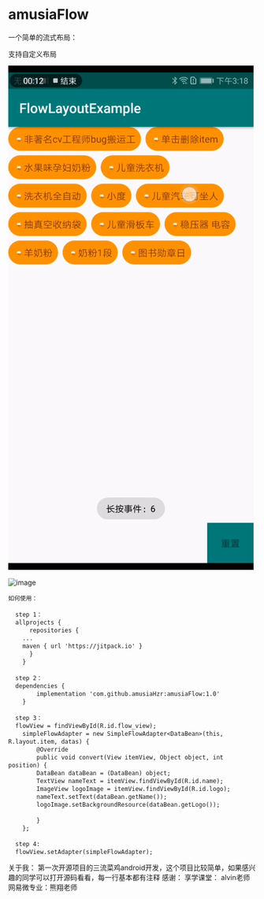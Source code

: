 # amusiaFlow
一个简单的流式布局：

支持自定义布局

![image](https://github.com/amusiaHzr/amusiaFlow/blob/master/flow.jpg)
	
	
![image](https://github.com/amusiaHzr/amusiaFlow/blob/master/flow.gif)


	如何使用：

	  step 1：
	  allprojects {
	      repositories {
		...
		maven { url 'https://jitpack.io' }
	      }
	    }

	  step 2：
	  dependencies {
			implementation 'com.github.amusiaHzr:amusiaFlow:1.0'
		}

	  step 3：
	  flowView = findViewById(R.id.flow_view);
		simpleFlowAdapter = new SimpleFlowAdapter<DataBean>(this, R.layout.item, datas) {
		    @Override
		    public void convert(View itemView, Object object, int position) {
			DataBean dataBean = (DataBean) object;
			TextView nameText = itemView.findViewById(R.id.name);
			ImageView logoImage = itemView.findViewById(R.id.logo);
			nameText.setText(dataBean.getName());
			logoImage.setBackgroundResource(dataBean.getLogo());

		    }
		};

	  step 4:
	  flowView.setAdapter(simpleFlowAdapter);
关于我：
第一次开源项目的三流菜鸡android开发，这个项目比较简单，如果感兴趣的同学可以打开源码看看，每一行基本都有注释
感谢：
享学课堂： alvin老师
网易微专业：熊翔老师


